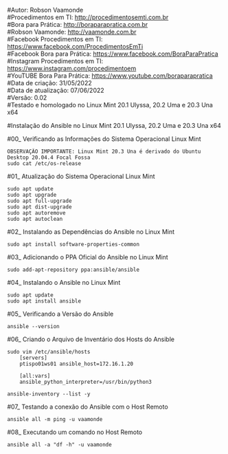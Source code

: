 #Autor: Robson Vaamonde<br>
#Procedimentos em TI: http://procedimentosemti.com.br<br>
#Bora para Prática: http://boraparapratica.com.br<br>
#Robson Vaamonde: http://vaamonde.com.br<br>
#Facebook Procedimentos em TI: https://www.facebook.com/ProcedimentosEmTi<br>
#Facebook Bora para Prática: https://www.facebook.com/BoraParaPratica<br>
#Instagram Procedimentos em TI: https://www.instagram.com/procedimentoem<br>
#YouTUBE Bora Para Prática: https://www.youtube.com/boraparapratica<br>
#Data de criação: 31/05/2022<br>
#Data de atualização: 07/06/2022<br>
#Versão: 0.02<br>
#Testado e homologado no Linux Mint 20.1 Ulyssa, 20.2 Uma e 20.3 Una x64

#Instalação do Ansible no Linux Mint 20.1 Ulyssa, 20.2 Uma e 20.3 Una x64

#00_ Verificando as Informações do Sistema Operacional Linux Mint<br>

	OBSERVAÇÃO IMPORTANTE: Linux Mint 20.3 Una é derivado do Ubuntu Desktop 20.04.4 Focal Fossa
	sudo cat /etc/os-release

#01_ Atualização do Sistema Operacional Linux Mint<br>

	sudo apt update
	sudo apt upgrade
	sudo apt full-upgrade
	sudo apt dist-upgrade
	sudo apt autoremove
	sudo apt autoclean

#02_ Instalando as Dependências do Ansible no Linux Mint<br>

	sudo apt install software-properties-common

#03_ Adicionando o PPA Oficial do Ansible no Linux Mint<br>

	sudo add-apt-repository ppa:ansible/ansible

#04_ Instalando o Ansible no Linux Mint

	sudo apt update
	sudo apt install ansible

#05_ Verificando a Versão do Ansible<br>

	ansible --version

#06_ Criando o Arquivo de Inventário dos Hosts do Ansible

	sudo vim /etc/ansible/hosts
		[servers]
		ptispo01ws01 ansible_host=172.16.1.20

		[all:vars]
		ansible_python_interpreter=/usr/bin/python3
	
	ansible-inventory --list -y

#07_ Testando a conexão do Ansible com o Host Remoto<br>

	ansible all -m ping -u vaamonde

#08_ Executando um comando no Host Remoto<br>

	ansible all -a "df -h" -u vaamonde

